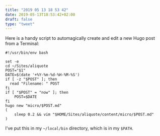 ```yaml
---
title: "2019 05 13 18 53 42"
date: 2019-05-13T18:53:42+02:00
draft: false
type: "tweet"
---
```

Here is a handy script to automagically create and edit a new Hugo post from a Terminal:

    #!/usr/bin/env bash

    set -e
    cd ~/Sites/aliquote
    POST="$1"
    DATE=$(date '+%Y-%m-%d-%H-%M-%S')
    if [ -z "$POST" ]; then
      read "Filename: " POST
    fi
    if [ "$POST" = "now" ]; then
        POST=$DATE
    fi
    hugo new "micro/$POST.md"
    (
        sleep 0.2 && vim "$HOME/Sites/aliquote/content/micro/$POST.md"
    )

I've put this in my `~/local/bin` directory, which is in my `$PATH`.

